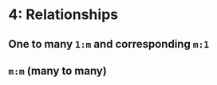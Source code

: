 4: Relationships
================

One to many `1:m` and corresponding `m:1`
-----------------------------------------

`m:m` (many to many)
--------------------
